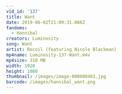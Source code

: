 ```yaml
---
vid_id: '137'
title: Want
date: 2019-06-02T21:09:31.086Z
fandoms:
  - Hannibal
creators: Luminosity
song: Want
artist: Recoil (featuring Nicole Blackman)
mp4name: Luminosity-137-Want.m4v
mp4size: 310 MB
width: 1920
height: 1080
thumbnail: /images/image-000000481.jpg
barcode: /images/hannibal_want.png
---
```


